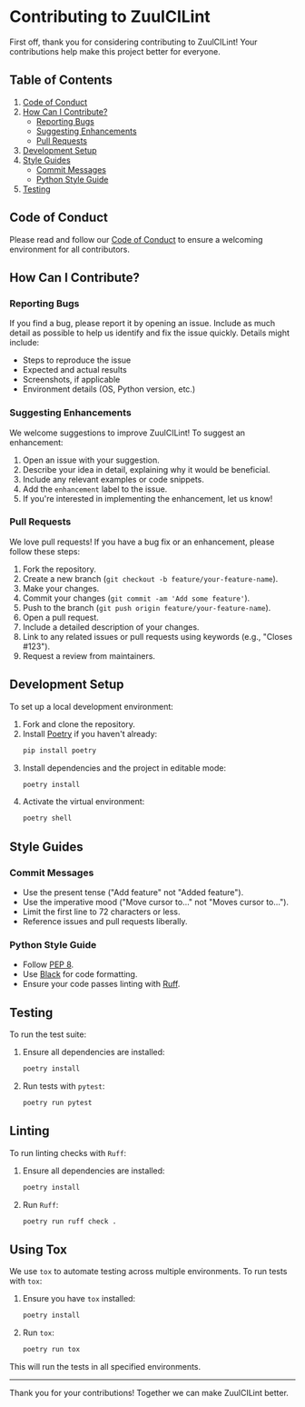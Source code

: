 # Contributing to ZuulCILint

First off, thank you for considering contributing to ZuulCILint! Your contributions help
make this project better for everyone.

## Table of Contents

1. [Code of Conduct](#code-of-conduct)
2. [How Can I Contribute?](#how-can-i-contribute)
    - [Reporting Bugs](#reporting-bugs)
    - [Suggesting Enhancements](#suggesting-enhancements)
    - [Pull Requests](#pull-requests)
3. [Development Setup](#development-setup)
4. [Style Guides](#style-guides)
    - [Commit Messages](#commit-messages)
    - [Python Style Guide](#python-style-guide)
5. [Testing](#testing)

## Code of Conduct

Please read and follow our [Code of Conduct](CODE_OF_CONDUCT.md) to ensure a welcoming
environment for all contributors.

## How Can I Contribute?

### Reporting Bugs

If you find a bug, please report it by opening an issue. Include as much detail as possible
to help us identify and fix the issue quickly. Details might include:

- Steps to reproduce the issue
- Expected and actual results
- Screenshots, if applicable
- Environment details (OS, Python version, etc.)

### Suggesting Enhancements

We welcome suggestions to improve ZuulCILint! To suggest an enhancement:

1. Open an issue with your suggestion.
2. Describe your idea in detail, explaining why it would be beneficial.
3. Include any relevant examples or code snippets.
4. Add the `enhancement` label to the issue.
5. If you're interested in implementing the enhancement, let us know!

### Pull Requests

We love pull requests! If you have a bug fix or an enhancement, please follow these steps:

1. Fork the repository.
2. Create a new branch (`git checkout -b feature/your-feature-name`).
3. Make your changes.
4. Commit your changes (`git commit -am 'Add some feature'`).
5. Push to the branch (`git push origin feature/your-feature-name`).
6. Open a pull request.
7. Include a detailed description of your changes.
8. Link to any related issues or pull requests using keywords (e.g., "Closes #123").
9. Request a review from maintainers.

## Development Setup

To set up a local development environment:

1. Fork and clone the repository.
2. Install [Poetry](https://python-poetry.org/) if you haven't already:
    ```sh
    pip install poetry
    ```
3. Install dependencies and the project in editable mode:
    ```sh
    poetry install
    ```
4. Activate the virtual environment:
    ```sh
    poetry shell
    ```

## Style Guides

### Commit Messages

- Use the present tense ("Add feature" not "Added feature").
- Use the imperative mood ("Move cursor to..." not "Moves cursor to...").
- Limit the first line to 72 characters or less.
- Reference issues and pull requests liberally.

### Python Style Guide

- Follow [PEP 8](https://www.python.org/dev/peps/pep-0008/).
- Use [Black](https://black.readthedocs.io/en/stable/) for code formatting.
- Ensure your code passes linting with [Ruff](https://github.com/charliermarsh/ruff).

## Testing

To run the test suite:

1. Ensure all dependencies are installed:
    ```sh
    poetry install
    ```
2. Run tests with `pytest`:
    ```sh
    poetry run pytest
    ```

## Linting

To run linting checks with `Ruff`:

1. Ensure all dependencies are installed:
    ```sh
    poetry install
    ```
2. Run `Ruff`:
    ```sh
    poetry run ruff check .
    ```

## Using Tox

We use `tox` to automate testing across multiple environments. To run tests with `tox`:

1. Ensure you have `tox` installed:
    ```sh
    poetry install
    ```
2. Run `tox`:
    ```sh
    poetry run tox
    ```

This will run the tests in all specified environments.

---

Thank you for your contributions! Together we can make ZuulCILint better.
